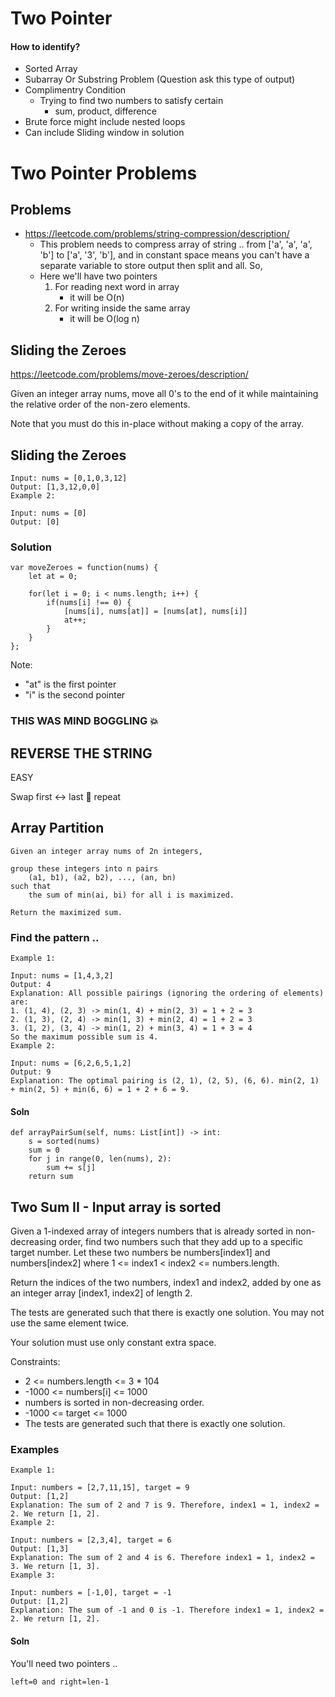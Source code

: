 # Two Pointer

#### How to identify?
- Sorted Array
- Subarray Or Substring Problem (Question ask this type of output)
- Complimentry Condition
	- Trying to find two numbers to satisfy certain
		- sum, product, difference
- Brute force might include nested loops
- Can include Sliding window in solution

# Two Pointer Problems

## Problems
- https://leetcode.com/problems/string-compression/description/
	- This problem needs to compress array of string .. from ['a', 'a', 'a', 'b'] to ['a', '3', 'b'], and in constant space means you can't have a separate variable to store output then split and all. So,
	- Here we'll have two pointers
		1. For reading next word in array
			- it will be O(n)
		2. For writing inside the same array
			- it will be O(log n)

## Sliding the Zeroes
https://leetcode.com/problems/move-zeroes/description/

Given an integer array nums, move all 0's to the end of it
	while maintaining the relative order of the non-zero elements.

Note that you must do this in-place without making a copy of the array.
## Sliding the Zeroes
```
Input: nums = [0,1,0,3,12]
Output: [1,3,12,0,0]
Example 2:

Input: nums = [0]
Output: [0]
```
### Solution
```
var moveZeroes = function(nums) {
    let at = 0;

    for(let i = 0; i < nums.length; i++) {
        if(nums[i] !== 0) {
            [nums[i], nums[at]] = [nums[at], nums[i]]
            at++;
        }
    }
};
```
Note:
- "at" is the first pointer
- "i" is the second pointer
### THIS WAS MIND BOGGLING 💥

## REVERSE THE STRING

EASY

Swap first <-> last 🔁 repeat

## Array Partition

```
Given an integer array nums of 2n integers, 

group these integers into n pairs 
	(a1, b1), (a2, b2), ..., (an, bn) 
such that 
	the sum of min(ai, bi) for all i is maximized. 

Return the maximized sum.
```

### Find the pattern .. 
```
Example 1:

Input: nums = [1,4,3,2]
Output: 4
Explanation: All possible pairings (ignoring the ordering of elements) are:
1. (1, 4), (2, 3) -> min(1, 4) + min(2, 3) = 1 + 2 = 3
2. (1, 3), (2, 4) -> min(1, 3) + min(2, 4) = 1 + 2 = 3
3. (1, 2), (3, 4) -> min(1, 2) + min(3, 4) = 1 + 3 = 4
So the maximum possible sum is 4.
Example 2:

Input: nums = [6,2,6,5,1,2]
Output: 9
Explanation: The optimal pairing is (2, 1), (2, 5), (6, 6). min(2, 1) + min(2, 5) + min(6, 6) = 1 + 2 + 6 = 9.
```

#### Soln
```
def arrayPairSum(self, nums: List[int]) -> int:
	s = sorted(nums)
	sum = 0
	for j in range(0, len(nums), 2):
		sum += s[j]
	return sum
```


## Two Sum II - Input array is sorted

Given a 1-indexed array of integers numbers that is already sorted in non-decreasing order, find two numbers such that they add up to a specific target number. Let these two numbers be numbers[index1] and numbers[index2] where 1 <= index1 < index2 <= numbers.length.

Return the indices of the two numbers, index1 and index2, added by one as an integer array [index1, index2] of length 2.

The tests are generated such that there is exactly one solution. You may not use the same element twice.

Your solution must use only constant extra space.


Constraints:

- 2 <= numbers.length <= 3 * 104
- -1000 <= numbers[i] <= 1000
- numbers is sorted in non-decreasing order.
- -1000 <= target <= 1000
- The tests are generated such that there is exactly one solution.

### Examples
```
Example 1:

Input: numbers = [2,7,11,15], target = 9
Output: [1,2]
Explanation: The sum of 2 and 7 is 9. Therefore, index1 = 1, index2 = 2. We return [1, 2].
Example 2:

Input: numbers = [2,3,4], target = 6
Output: [1,3]
Explanation: The sum of 2 and 4 is 6. Therefore index1 = 1, index2 = 3. We return [1, 3].
Example 3:

Input: numbers = [-1,0], target = -1
Output: [1,2]
Explanation: The sum of -1 and 0 is -1. Therefore index1 = 1, index2 = 2. We return [1, 2].
```

#### Soln

You'll need two pointers .. 

```left=0 and right=len-1```